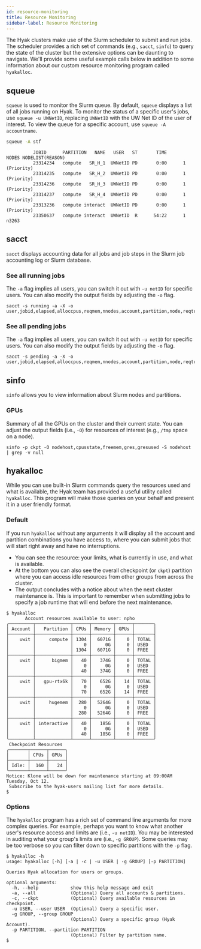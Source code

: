 ```yaml
---
id: resource-monitoring
title: Resource Monitoring
sidebar-label: Resource Monitoring
---
```


The Hyak clusters make use of the Slurm scheduler to submit and run jobs. The scheduler provides a rich set of commands (e.g., `sacct`, `sinfo`) to query the state of the cluster but the extensive options can be daunting to navigate. We'll provide some useful example calls below in addition to some information about our custom resource monitoring program called `hyakalloc`.

## squeue
`squeue` is used to monitor the Slurm queue. By default, `squeue` displays a list of all jobs running on Hyak. To monitor the status of a specific user's jobs, use `squeue -u UWNetID`, replacing `UWNetID` with the UW Net ID of the user of interest. To view the queue for a specific account, use `squeue -A accountname`.
```bash
squeue -A stf
```
```
          JOBID      PARTITION   NAME   USER   ST       TIME      NODES NODELIST(REASON)
          23314234   compute   SR_H_1  UWNetID PD       0:00      1 (Priority)
          23314235   compute   SR_H_2  UWNetID PD       0:00      1 (Priority)
          23314236   compute   SR_H_3  UWNetID PD       0:00      1 (Priority)
          23314237   compute   SR_H_4  UWNetID PD       0:00      1 (Priority)
          23313236   compute interact  UWNetID PD       0:00      1 (Priority)
          23350637   compute interact  UWNetID  R      54:22      1 n3263
```

## sacct

`sacct` displays accounting data for all jobs and job steps in the Slurm job accounting log or Slurm database.

### See all running jobs

The `-a` flag implies all users, you can switch it out with `-u netID` for specific users. You can also modify the output fields by adjusting the `-o` flag.

```
sacct -s running -a -X -o user,jobid,elapsed,alloccpus,reqmem,nnodes,account,partition,node,reqtres%30
```

### See all pending jobs

The `-a` flag implies all users, you can switch it out with `-u netID` for specific users. You can also modify the output fields by adjusting the `-o` flag.

```
sacct -s pending -a -X -o user,jobid,elapsed,alloccpus,reqmem,nnodes,account,partition,node,reqtres%30
```

## sinfo

`sinfo` allows you to view information about Slurm nodes and partitions.

### GPUs

Summary of all the GPUs on the cluster and their current state. You can adjust the output fields (i.e., `-O`) for resources of interest (e.g., `/tmp` space on a node).

```
sinfo -p ckpt -O nodehost,cpusstate,freemem,gres,gresused -S nodehost | grep -v null
```

## hyakalloc

While you can use built-in Slurm commands query the resources used and what is available, the Hyak team has provided a useful utility called `hyakalloc`. This program will make those queries on your behalf and present it in a user friendly format.

### Default

If you run `hyakalloc` without any arguments it will display all the account and partition combinations you have access to, where you can submit jobs that will start right away and have no interruptions. 
* You can see the resource: your limits, what is currently in use, and what is available. 
* At the bottom you can also see the overall checkpoint (or `ckpt`) partition where you can access idle resources from other groups from across the cluster.
* The output concludes with a notice about when the next cluster maintenance is. This is important to remember when submitting jobs to specify a job runtime that will end before the next maintenance.

```shell terminal=true
$ hyakalloc   
       Account resources available to user: npho        
╭─────────┬─────────────┬──────┬────────┬──────┬───────╮
│ Account │   Partition │ CPUs │ Memory │ GPUs │       │
├─────────┼─────────────┼──────┼────────┼──────┼───────┤
│    uwit │     compute │ 1304 │  6071G │    0 │ TOTAL │
│         │             │    0 │     0G │    0 │ USED  │
│         │             │ 1304 │  6071G │    0 │ FREE  │
├─────────┼─────────────┼──────┼────────┼──────┼───────┤
│    uwit │      bigmem │   40 │   374G │    0 │ TOTAL │
│         │             │    0 │     0G │    0 │ USED  │
│         │             │   40 │   374G │    0 │ FREE  │
├─────────┼─────────────┼──────┼────────┼──────┼───────┤
│    uwit │   gpu-rtx6k │   70 │   652G │   14 │ TOTAL │
│         │             │    0 │     0G │    0 │ USED  │
│         │             │   70 │   652G │   14 │ FREE  │
├─────────┼─────────────┼──────┼────────┼──────┼───────┤
│    uwit │     hugemem │  280 │  5264G │    0 │ TOTAL │
│         │             │    0 │     0G │    0 │ USED  │
│         │             │  280 │  5264G │    0 │ FREE  │
├─────────┼─────────────┼──────┼────────┼──────┼───────┤
│    uwit │ interactive │   40 │   185G │    0 │ TOTAL │
│         │             │    0 │     0G │    0 │ USED  │
│         │             │   40 │   185G │    0 │ FREE  │
╰─────────┴─────────────┴──────┴────────┴──────┴───────╯
 Checkpoint Resources  
╭───────┬──────┬──────╮
│       │ CPUs │ GPUs │
├───────┼──────┼──────┤
│ Idle: │  160 │   24 │
╰───────┴──────┴──────╯
Notice: Klone will be down for maintenance starting at 09:00AM Tuesday, Oct 12.
 Subscribe to the hyak-users mailing list for more details.
$          
```

### Options

The `hyakalloc` program has a rich set of command line arguments for more complex queries. For example, perhaps you want to know what another user's resource access and limits are (i.e., `-u netID`). You may be interested in auditing what your group's limits are (i.e., `-g GROUP`). Some queries may be too verbose so you can filter down to specific partitions with the `-p` flag.

```shell terminal=true
$ hyakalloc -h    
usage: hyakalloc [-h] [-a | -c | -u USER | -g GROUP] [-p PARTITION]

Queries Hyak allocation for users or groups.

optional arguments:
  -h, --help            show this help message and exit
  -a, --all             (Optional) Query all accounts & partitions.
  -c, --ckpt            (Optional) Query available resources in checkpoint.
  -u USER, --user USER  (Optional) Query a specific user.
  -g GROUP, --group GROUP
                        (Optional) Query a specific group (Hyak Account).
  -p PARTITION, --partition PARTITION
                        (Optional) Filter by partition name.
$ 
```
